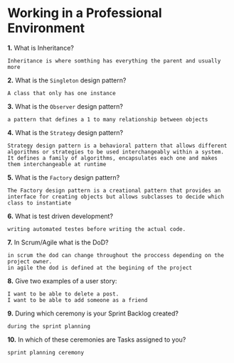 # Working in a Professional Environment

**1.** What is Inheritance?
<!-- enter you answer in the space below -->
```
Inheritance is where somthing has everything the parent and usually more
```
**2.** What is the `Singleton` design pattern?
<!-- enter you answer in the space below -->
```
A class that only has one instance
```
**3.** What is the `Observer` design pattern?
<!-- enter you answer in the space below -->
```
a pattern that defines a 1 to many relationship between objects
```
**4.** What is the `Strategy` design pattern?
<!-- enter you answer in the space below -->
```
Strategy design pattern is a behavioral pattern that allows different algorithms or strategies to be used interchangeably within a system. It defines a family of algorithms, encapsulates each one and makes them interchangeable at runtime
```
**5.** What is the `Factory` design pattern?
<!-- enter you answer in the space below -->
```
The Factory design pattern is a creational pattern that provides an interface for creating objects but allows subclasses to decide which class to instantiate
```
**6.** What is test driven development?
<!-- enter you answer in the space below -->
```
writing automated testes before writing the actual code.
```
**7.** In Scrum/Agile what is the DoD?
<!-- enter you answer in the space below -->
```
in scrum the dod can change throughout the proccess depending on the project owner.
in agile the dod is defined at the begining of the project
```
**8.** Give two examples of a user story:
<!-- enter you answer in the space below -->
```
I want to be able to delete a post.
I want to be able to add someone as a friend
```
**9.** During which ceremony is your Sprint Backlog created?
<!-- enter you answer in the space below -->
```
during the sprint planning
```
**10.** In which of these ceremonies are Tasks assigned to you?
<!-- enter you answer in the space below -->
```
sprint planning ceremony
```